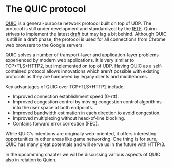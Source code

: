 # The QUIC protocol
[QUIC][QUIC] is a general-purpose network protocol built on top of UDP.
The protocol is still under development and standardized by the [IETF][IETF]. 
Quinn strives to implement the latest [draft][draft] but may lag a bit behind. Although QUIC is still in a draft phase, 
the protocol is used for all connections from Chrome web browsers to the Google servers. 
 
QUIC solves a number of transport-layer and application-layer problems experienced by modern web applications. 
It is very similar to TCP+TLS+HTTP2, but implemented on top of UDP. 
Having QUIC as a self-contained protocol allows innovations which aren’t 
possible with existing protocols as they are hampered by legacy clients and middleboxes.

Key advantages of QUIC over TCP+TLS+HTTP2 include:
* Improved connection establishment speed (0-rtt).
* Improved congestion control by moving congestion control algorithms into the user space at both endpoints.
* Improved bandwidth estimation in each direction to avoid congestion. 
* Improved multiplexing without head-of-line blocking.
* Contains forward error correction (FEC). 
 
While QUIC's intentions are originally web-oriented, it offers interesting opportunities in other areas like game networking.
One thing is for sure, QUIC has many great potentials and will serve us in the future with HTTP/3. 

In the upcomming chapter we will be discussing various aspects of QUIC also in relation to Quinn. 

[draft]: https://datatracker.ietf.org/doc/draft-ietf-quic-transport/
[IETF]: https://www.ietf.org/
[QUIC]: https://en.wikipedia.org/wiki/QUIC